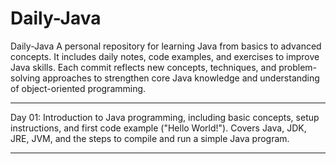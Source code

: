 # Daily-Java
Daily-Java A personal repository for learning Java from basics to advanced concepts. It includes daily notes, code examples, and exercises to improve Java skills. Each commit reflects new concepts, techniques, and problem-solving approaches to strengthen core Java knowledge and understanding of object-oriented programming.

----------------------------------------------------------------------------------------------------------------------------------------------------------------------------------

Day 01: Introduction to Java programming, including basic concepts, setup instructions, and first code example ("Hello World!"). Covers Java, JDK, JRE, JVM, and the steps to compile and run a simple Java program.

----------------------------------------------------------------------------------------------------------------------------------------------------------------------------------
